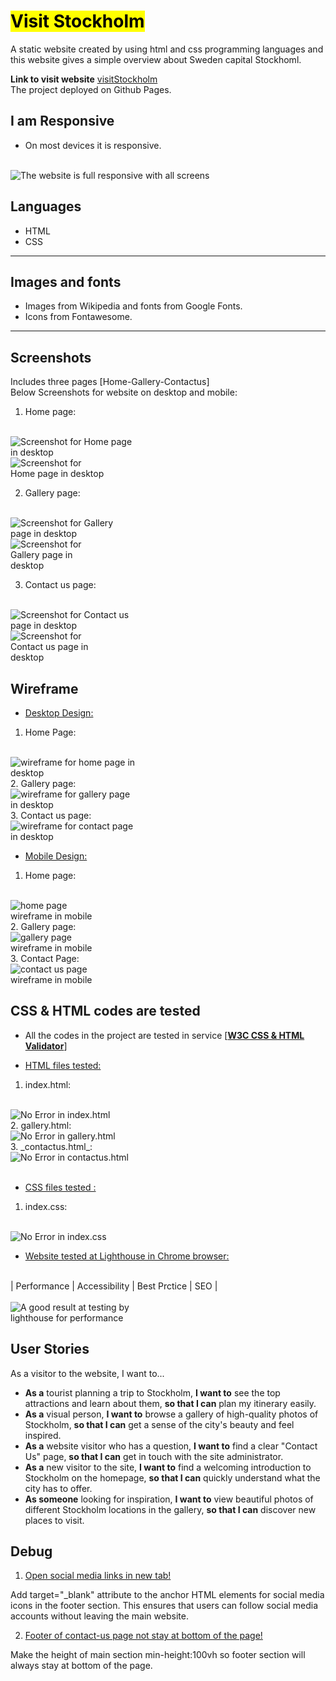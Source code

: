 # <mark>Visit Stockholm</mark>
A static website created by using html and css programming languages and this website gives a simple overview about Sweden capital Stockhoml.

**Link to visit website**
[visitStockholm](https://dhiaa-alomari.github.io/visit-stockholm/)
<br>
The project deployed on Github Pages.

## I am Responsive
*  On most devices it is responsive.
<br>
<img src="assets/images/it-is-responsive.png" style="max-width:100%" alt="The website is full responsive with all screens"/>

## Languages

* HTML
* CSS
---
## Images and fonts

*  Images from Wikipedia and fonts from Google Fonts.
*  Icons from Fontawesome.
---
## Screenshots
Includes three pages [Home-Gallery-Contactus]
<br> Below Screenshots for website on desktop and mobile:
1.  Home page:
<br>
<img src="assets/images/screenshot-desktop-home.png" style="max-width:200px;" alt="Screenshot for Home page in desktop"/>
<br>
<img src="assets/images/screenshot-mobile-home.png" style="max-width:150px;" alt="Screenshot for Home page in desktop"/>
<br>     

2. Gallery page:
<br>
<img src="assets/images/screenshot-desktop-gallery.png" style="max-width:200px;" alt="Screenshot for Gallery page in desktop"/>
<br>
<img src="assets/images/screenshot-mobile-gallery.png" style="max-width:150px;" alt="Screenshot for Gallery page in desktop"/>
<br>
  
3. Contact us page:
<br>
<img src="assets/images/screenshot-desktop-contact.png" style="max-width:200px;" alt="Screenshot for Contact us page in desktop"/>
<br>
<img src="assets/images/screenshot-mobile-contact.png" style="max-width:150px;" alt="Screenshot for Contact us page in desktop"/>
<br>

## Wireframe
*   <u>Desktop Design:</u>
1. Home Page:
<br>
<img src="assets/images/wireframe-desktop-home.png" style="max-width:200px" alt="wireframe for home page in desktop"/>
<br>
2. Gallery page:
<br>
<img src="assets/images/wireframe-desktop-gallery.png" style="max-width:200px" alt="wireframe for gallery page in desktop"/>
<br>
3.  Contact us page:
<br>
<img src="assets/images/wireframe-desktop-contactus.png" style="max-width:200px" alt="wireframe for contact page in desktop"/>
<br>

*  <u>Mobile Design:</u>
1.  Home page:
<br>
<img src="assets/images/wireframe-mobile-home.jpeg" style="max-width:150px" alt="home page wireframe in mobile"/>
<br>
2.  Gallery page:
<br>
<img src="assets/images/wireframe-mobile-gallery.jpeg" style="max-width:150px" alt="gallery page wireframe in mobile"/>
<br>
3.  Contact Page:
<br>
<img src="assets/images/wireframe-mobile-contact.jpeg" style="max-width:150px" alt="contact us page wireframe in mobile"/>
<br>
      
## CSS & HTML codes are tested
*  All the codes in the project are tested in service [**<u>W3C CSS & HTML Validator</u>**]

*  <u>HTML files tested:</u>
1.  index.html:
<br>
<img src="assets/images/html-validator-index.png" style="max-width:200px" alt="No Error in index.html"/>
<br>
2.  gallery.html:
<br>
<img src="assets/images/html-validator-gallery.png" style="max-width:200px" alt="No Error in gallery.html"/>
<br>
3.  _contactus.html_:
<br>
<img src="assets/images/html-validator-contact.png" style="max-width:200px" alt="No Error in contactus.html"/>
<br><br>

*  <u>CSS files tested :</u>
1.  index.css:
<br>
<img src="assets/images/css-validator.png" style="max-width:200px" alt="No Error in index.css"/>
<br>

* <u>Website tested at Lighthouse in Chrome browser:</u>
<br>
| Performance | Accessibility | Best Prctice | SEO |
<br><br>
<img src="assets/images/test-lighthouse.png" style="max-width:200px" alt="A good result at testing by lighthouse for performance"/>



## User Stories

As a visitor to the website, I want to...

*   **As a** tourist planning a trip to Stockholm, **I want to** see the top attractions and learn about them, **so that I can** plan my itinerary easily.
*   **As a** visual person, **I want to** browse a gallery of high-quality photos of Stockholm, **so that I can** get a sense of the city's beauty and feel inspired.
*   **As a** website visitor who has a question, **I want to** find a clear "Contact Us" page, **so that I can** get in touch with the site administrator.
*   **As a** new visitor to the site, **I want to** find a welcoming introduction to Stockholm on the homepage, **so that I can** quickly understand what the city has to offer.
*   **As someone** looking for inspiration, **I want to** view beautiful photos of different Stockholm locations in the gallery, **so that I can** discover new places to visit.

##  Debug
1.  <u>Open social media links in new tab!</U>

Add target="_blank" attribute to the anchor HTML elements for social media icons in the footer section. This ensures that users can follow social media accounts without leaving the main website.

2.  <u>Footer of contact-us page not stay at bottom of the page!</u>

Make the height of main section min-height:100vh so footer section will always stay at bottom of the page.

